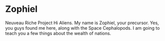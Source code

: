# Zophiel
Neuveau Riche Project
Hi Aliens. My name is Zophiel, your precursor. 
Yes, you guys found me here, along with the Space Cephalopods.
I am going to teach you a few things about the wealth of nations.
